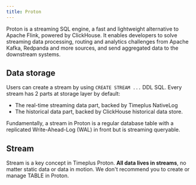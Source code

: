 ```yaml
---
title: Proton
---
```


Proton is a streaming SQL engine, a fast and lightweight alternative to Apache Flink, powered by ClickHouse.
It enables developers to solve streaming data processing, routing and analytics challenges from Apache Kafka,
Redpanda and more sources, and send aggregated data to the downstream systems.

## Data storage

Users can create a stream by using `CREATE STREAM ...` DDL SQL.
Every stream has 2 parts at storage layer by default:

-   The real-time streaming data part, backed by Timeplus NativeLog
-   The historical data part, backed by ClickHouse historical data store.

Fundamentally, a stream in Proton is a regular database table with a replicated Write-Ahead-Log (WAL)
in front but is streaming queryable.

## Stream

Stream is a key concept in Timeplus Proton. **All data lives in streams**, no matter static data or data in motion.
We don't recommend you to create or manage TABLE in Proton.
